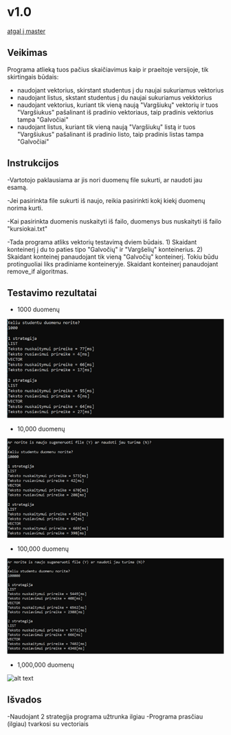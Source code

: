 # v1.0
[atgal į master](https://github.com/auteea/Obj_programavimas)
## Veikimas
Programa atlieką tuos pačius skaičiavimus kaip ir praeitoje versijoje, tik skirtingais būdais:
 - naudojant vektorius, skirstant studentus į du naujai sukuriamus vektorius
 - naudojant listus, skstant studentus į du naujai sukuriamus vekktorius
 - naudojant vektorius, kuriant tik vieną naują "Vargšiukų" vektorių ir tuos "Vargšiukus" pašalinant iš pradinio vektoriaus, taip pradinis vektorius tampa "Galvočiai"
 - naudojant listus, kuriant tik vieną naują "Vargšiukų" listą ir tuos "Vargšiukus" pašalinant iš pradinio listo, taip pradinis listas tampa "Galvočiai"
 ## Instrukcijos
 
-Vartotojo paklausiama ar jis nori duomenų file sukurti, ar naudoti jau esamą.
 
-Jei pasirinkta file sukurti iš naujo, reikia pasirinkti kokį kiekį duomenų norima kurti.

-Kai pasirinkta duomenis nuskaityti iš failo, duomenys bus nuskaityti iš failo "kursiokai.txt"

-Tada programa atliks vektorių testavimą dviem būdais. 1) Skaidant konteinerį į du to paties tipo "Galvočių" ir "Vargšelių" konteinerius. 2) Skaidant konteineį panaudojant tik vieną "Galvočių" konteinerį. Tokiu būdu protinguoliai liks pradiniame konteineryje. Skaidant konteinerį panaudojant remove_if algoritmas.

 ## Testavimo rezultatai
 - 1000 duomenų
 
 ![alt text](Sparta_strategijos_1000.png)
  - 10,000 duomenų
  
 ![alt text](Sparta_strategijos_10000.png)
  - 100,000 duomenų
  
 ![alt text](Sparta_strategijos_100000.png)
  - 1,000,000 duomenų
  
 ![alt text](Sparta_strategijos_1000000.png)
  
 ## Išvados
 
 -Naudojant 2 strategija programa užtrunka ilgiau
 -Programa prasčiau (ilgiau) tvarkosi su vectoriais
